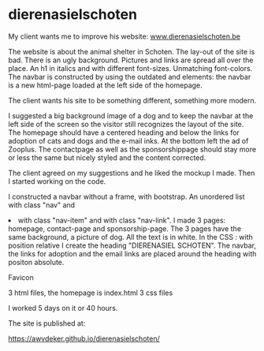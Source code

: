 # dierenasielschoten

My client wants me to improve his website: www.dierenasielschoten.be

The website is about the animal shelter in Schoten. The lay-out of the site is bad. There is an ugly background. Pictures and links are spread all over the place. An h1 in italics and with different font-sizes. Unmatching font-colors. The navbar is constructed by using the outdated <frameset> and <frame> elements: the navbar is a new html-page loaded at the left side of the homepage.

The client wants his site to be something different, something more modern. 

I suggested a big background image of a dog and to keep the navbar at the left side of the screen so the visitor still recognizes the layout of the site. The homepage should have a centered heading and below the links for adoption of cats and dogs and the e-mail inks. At the bottom left the ad of Zooplus. The contactpage as well as the sponsorshippage should stay more or less the same but nicely styled and the content corrected.  

The client agreed on my suggestions and he liked the mockup I made. Then I started working on the code.

I constructed a navbar without a frame, with bootstrap. An unordered list with class "nav" and <li> with class "nav-item" and <a> with class "nav-link". 
I made 3 pages: homepage, contact-page and sponsorship-page. 
The 3 pages have the same background, a picture of dog. All the text is in white.
In the CSS : with position relative I create the heading "DIERENASIEL SCHOTEN". The navbar, the links for adoption and the email links are placed around the heading with positon absolute.

Favicon

3 html files, the homepage is index.html
3 css files

I worked 5 days on it or 40 hours.

The site is published at:

https://awvdeker.github.io/dierenasielschoten/

